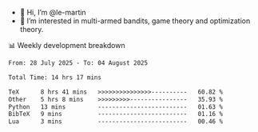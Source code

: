 - 👋 Hi, I’m @le-martin
- 👀 I’m interested in multi-armed bandits, game theory and optimization theory.
<!---- 💞️ I’m looking to collaborate on ...
- 📫 How to reach me ...-->

<!---
Tutorial for using WakaTime stats in GitHub profile: https://github.com/athul/waka-readme
-->

📊 Weekly development breakdown
<!--START_SECTION:waka-->

```txt
From: 28 July 2025 - To: 04 August 2025

Total Time: 14 hrs 17 mins

TeX      8 hrs 41 mins   >>>>>>>>>>>>>>>----------   60.82 %
Other    5 hrs 8 mins    >>>>>>>>>----------------   35.93 %
Python   13 mins         -------------------------   01.63 %
BibTeX   9 mins          -------------------------   01.16 %
Lua      3 mins          -------------------------   00.46 %
```

<!--END_SECTION:waka-->

<!---
le-martin/le-martin is a ✨ special ✨ repository because its `README.md` (this file) appears on your GitHub profile.
You can click the Preview link to take a look at your changes.
--->

